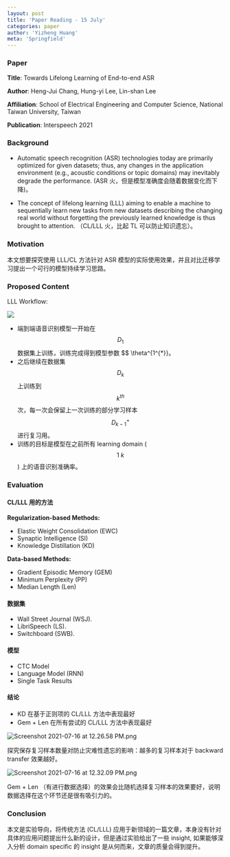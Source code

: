 ```yaml
---
layout: post
title: 'Paper Reading - 15 July'
categories: paper
author: 'Yizheng Huang'
meta: 'Springfield'
---
```


### Paper

**Title**: Towards Lifelong Learning of End-to-end ASR

**Author**: Heng-Jui Chang, Hung-yi Lee, Lin-shan Lee

**Affiliation**: School of Electrical Engineering and Computer Science, National Taiwan University, Taiwan

**Publication**: Interspeech 2021

### Background

- Automatic speech recognition (ASR) technologies today are primarily optimized for given datasets; thus, any changes in the application environment (e.g., acoustic conditions or topic domains) may inevitably degrade the performance. (ASR 火，但是模型准确度会随着数据变化而下降)。

- The concept of lifelong learning (LLL) aiming to enable a machine to sequentially learn new tasks from new datasets describing the changing real world without forgetting the previously learned knowledge is thus brought to attention. （CL/LLL 火，比起 TL 可以防止知识遗忘）。

### Motivation

本文想要探究使用 LLL/CL 方法针对 ASR 模型的实际使用效果，并且对比迁移学习提出一个可行的模型持续学习思路。

### Proposed Content

LLL Workflow:

![](https://i.loli.net/2021/07/16/OBG1IPhgv268cHu.png)

- 端到端语音识别模型一开始在 $$ D_1 $$ 数据集上训练，训练完成得到模型参数 $$ \theta^{1^{\*}}。
- 之后继续在数据集 $$ D_k $$ 上训练到 $$ k^{th} $$ 次，每一次会保留上一次训练的部分学习样本 $$ D^{+}_{k-1} $$ 进行复习用。
- 训练的目标是模型在之前所有 learning domain ($$ 1 ~ k $$) 上的语音识别准确率。

### Evaluation

#### CL/LLL 用的方法

**Regularization-based Methods:**

- Elastic Weight Consolidation (EWC)
- Synaptic Intelligence (SI)
- Knowledge Distillation (KD)

**Data-based Methods:**

- Gradient Episodic Memory (GEM)
- Minimum Perplexity (PP)
- Median Length (Len)

#### 数据集

- Wall Street Journal (WSJ).
- LibriSpeech (LS).
- Switchboard (SWB). 

#### 模型

- CTC Model
- Language Model (RNN)
- Single Task Results


#### 结论

- KD 在基于正则项的 CL/LLL 方法中表现最好
- Gem + Len 在所有尝试的 CL/LLL 方法中表现最好

![Screenshot 2021-07-16 at 12.26.58 PM.png](https://i.loli.net/2021/07/16/cpshrdT25WmO1BL.png)

探究保存复习样本数量对防止灾难性遗忘的影响：越多的复习样本对于 backward transfer 效果越好。

![Screenshot 2021-07-16 at 12.32.09 PM.png](https://i.loli.net/2021/07/16/asqw1JWA2OfjuNe.png)

Gem + Len （有进行数据选择）的效果会比随机选择复习样本的效果要好，说明数据选择在这个环节还是很有吸引力的。


### Conclusion

本文是实验导向，将传统方法 (CL/LLL) 应用于新领域的一篇文章，本身没有针对具体的应用问题提出什么新的设计，但是通过实验给出了一些 insight, 如果能够深入分析 domain specific 的 insight 是从何而来，文章的质量会得到提升。